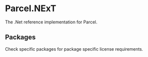 # Parcel.NExT

The .Net reference implementation for Parcel.

## Packages

Check specific packages for package specific license requirements.